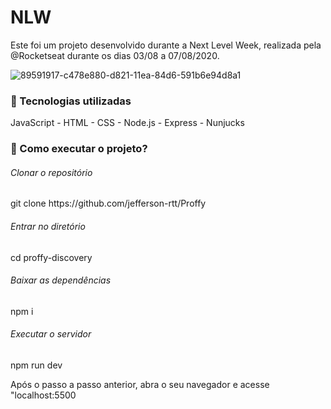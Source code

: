 # NLW


Este foi um projeto desenvolvido durante a Next Level Week, realizada pela @Rocketseat durante os dias 03/08 a 07/08/2020.


![89591917-c478e880-d821-11ea-84d6-591b6e94d8a1](https://user-images.githubusercontent.com/69088071/89740508-8ec14300-da5f-11ea-9942-23cee591daed.png)




<h3>🚀 Tecnologias utilizadas</h3>

JavaScript - HTML - CSS - Node.js - Express - Nunjucks


<h3>🤔 Como executar o projeto?</h3>


<h6>Clonar o repositório</h6>
git clone https://github.com/jefferson-rtt/Proffy

<h6> Entrar no diretório</h6>
cd proffy-discovery

<h6>Baixar as dependências</h6>
npm i

<h6>Executar o servidor</h6>
npm run dev


Após o passo a passo anterior, abra o seu navegador e acesse "localhost:5500


